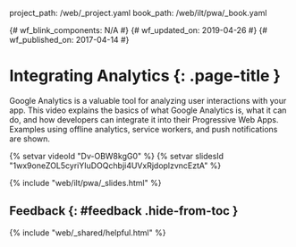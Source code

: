 project_path: /web/_project.yaml
book_path: /web/ilt/pwa/_book.yaml

{# wf_blink_components: N/A #}
{# wf_updated_on: 2019-04-26 #}
{# wf_published_on: 2017-04-14 #}

# Integrating Analytics {: .page-title }

Google Analytics is a valuable tool for analyzing user interactions with your
app. This video explains the basics of what Google Analytics is, what it can do,
and how developers can integrate it into their Progressive Web Apps. Examples
using offline analytics, service workers, and push notifications are shown.

{% setvar videoId "Dv-OBW8kgG0" %}
{% setvar slidesId "1wx9oneZOL5cyriYIuDOQchbji4UVxRjdoplzvncEztA" %}

{% include "web/ilt/pwa/_slides.html" %}

## Feedback {: #feedback .hide-from-toc }

{% include "web/_shared/helpful.html" %}
